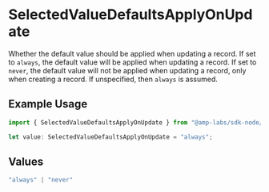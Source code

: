 # SelectedValueDefaultsApplyOnUpdate

Whether the default value should be applied when updating a record.
If set to `always`, the default value will be applied when updating a record.
If set to `never`, the default value will not be applied when updating a record,
only when creating a record.
If unspecified, then `always` is assumed.


## Example Usage

```typescript
import { SelectedValueDefaultsApplyOnUpdate } from "@amp-labs/sdk-node/models/operations";

let value: SelectedValueDefaultsApplyOnUpdate = "always";
```

## Values

```typescript
"always" | "never"
```